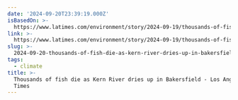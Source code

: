 ```yaml
---
date: '2024-09-20T23:39:19.000Z'
isBasedOn: >-
  https://www.latimes.com/environment/story/2024-09-19/thousands-of-fish-die-as-kern-river-dries-up-in-bakersfield
link: >-
  https://www.latimes.com/environment/story/2024-09-19/thousands-of-fish-die-as-kern-river-dries-up-in-bakersfield
slug: >-
  2024-09-20-thousands-of-fish-die-as-kern-river-dries-up-in-bakersfield-los-angeles-times
tags:
  - climate
title: >-
  Thousands of fish die as Kern River dries up in Bakersfield - Los Angeles
  Times
---
```

 
